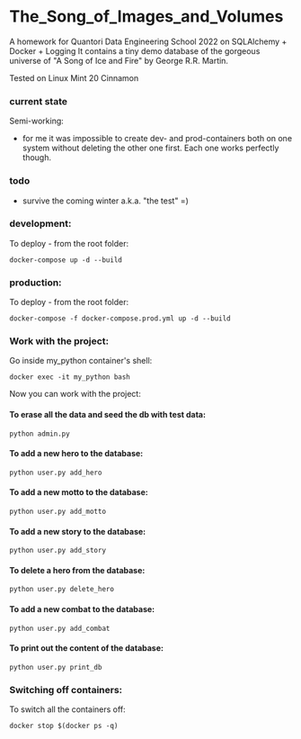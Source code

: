 # The_Song_of_Images_and_Volumes
A homework for Quantori Data Engineering School 2022 on SQLAlchemy + Docker + Logging
It contains a tiny demo database of the gorgeous universe of "A Song of Ice and Fire" by George R.R. Martin.

Tested on Linux Mint 20 Cinnamon
### current state
Semi-working:
- for me it was impossible to create dev- and prod-containers both on one system without deleting the other one first. Each one works perfectly though.
### todo
- survive the coming winter a.k.a. "the test" =)
### development:
To deploy - from the root folder:
```Linux Kernel Module
docker-compose up -d --build
```
### production:
To deploy - from the root folder:
```Linux Kernel Module
docker-compose -f docker-compose.prod.yml up -d --build
```
### Work with the project:
Go inside my_python container's shell:
```Linux Kernel Module
docker exec -it my_python bash
```
Now you can work with the project:
#### To erase all the data and seed the db with test data:
```Linux Kernel Module
python admin.py
```
#### To add a new hero to the database:
```Linux Kernel Module
python user.py add_hero
```
#### To add a new motto to the database:
```Linux Kernel Module
python user.py add_motto
```
#### To add a new story to the database:
```Linux Kernel Module
python user.py add_story
```
#### To delete a hero from the database:
```Linux Kernel Module
python user.py delete_hero
```
#### To add a new combat to the database:
```Linux Kernel Module
python user.py add_combat
```
#### To print out the content of the database:
```Linux Kernel Module
python user.py print_db
```
### Switching off containers:
To switch all the containers off:
```Linux Kernel Module
docker stop $(docker ps -q)
```
